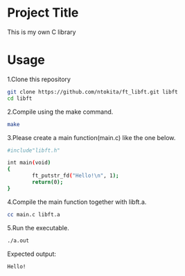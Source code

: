 # Project Title

This is my own C library

# Usage

1.Clone this repository
```bash
git clone https://github.com/ntokita/ft_libft.git libft
cd libft
```
2.Compile using the make command.

```bash
make
```

3.Please create a main function(main.c) like the one below.

```bash
#include"libft.h"

int main(void)
{
        ft_putstr_fd("Hello!\n", 1);
        return(0);
}
```
4.Compile the main function together with libft.a.

```bash
cc main.c libft.a
```
5.Run the executable.

```bash
./a.out
```
Expected output:

```bash
Hello!
```


